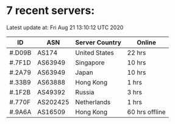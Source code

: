 # 7 recent servers:

Latest update at: Fri Aug 21 13:10:12 UTC 2020

| ID | ASN | Server Country | Online |
| -- | --- | -------------- | ------ |
| #.D09B | AS174 | United States | 22 hrs |
| #.7F1D | AS63949 | Singapore | 10 hrs |
| #.2A79 | AS63949 | Japan | 10 hrs |
| #.33B9 | AS63888 | Hong Kong | 1 hrs |
| #.1F2B | AS49392 | Russia | 3 hrs |
| #.770F | AS202425 | Netherlands | 1 hrs |
| #.9A6A | AS16509 | Hong Kong | 60 hrs offline |

